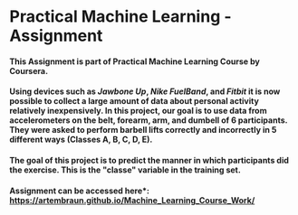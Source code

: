 # Practical Machine Learning - Assignment

#### This Assignment is part of Practical Machine Learning Course by Coursera.

#### Using devices such as *Jawbone Up*, *Nike FuelBand*, and *Fitbit* it is now possible to collect a large amount of data about personal activity relatively inexpensively. In this project, our goal is to use data from accelerometers on the belt, forearm, arm, and dumbell of 6 participants. They were asked to perform barbell lifts correctly and incorrectly in 5 different ways (Classes A, B, C, D, E).  
  
#### The goal of this project is to predict the manner in which participants did the exercise. This is the "classe" variable in the training set. 

#### **Assignment can be accessed here***: https://artembraun.github.io/Machine_Learning_Course_Work/
